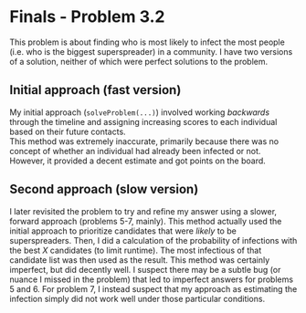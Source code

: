 # Finals - Problem 3.2
This problem is about finding who is most likely to infect the most people (i.e. who is the biggest superspreader) in a community.
I have two versions of a solution, neither of which were perfect solutions to the problem.

## Initial approach (fast version)
My initial approach (`solveProblem(...)`) involved working _backwards_ through the timeline and assigning increasing scores to each individual based on their future contacts.  
This method was extremely inaccurate, primarily because there was no concept of whether an individual had already been infected or not.
However, it provided a decent estimate and got points on the board.

## Second approach (slow version)
I later revisited the problem to try and refine my answer using a slower, forward approach (problems 5-7, mainly).
This method actually used the initial approach to prioritize candidates that were _likely_ to be superspreaders.
Then, I did a calculation of the probability of infections with the best _X_ candidates (to limit runtime).
The most infectious of that candidate list was then used as the result.
This method was certainly imperfect, but did decently well.
I suspect there may be a subtle bug (or nuance I missed in the problem) that led to imperfect answers for problems 5 and 6.
For problem 7, I instead suspect that my approach as estimating the infection simply did not work well under those particular conditions.

